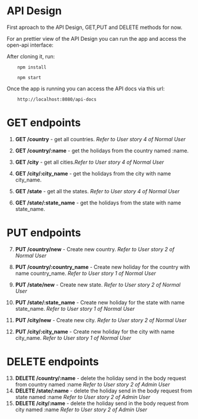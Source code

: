 # API Design

First aproach to the API Design, GET,PUT and DELETE methods for now.

For an prettier view of the API Design you can run the app and access the open-api interface:

After cloning it, run:
```
    npm install
```

```
    npm start
```

Once the app is running you can access the API docs via this url:
```
    http://localhost:8080/api-docs
```

# GET endpoints

1. **GET /country** - get all countries. *Refer to User story 4 of Normal User*
2. **GET /country/:name** - get the holidays from the country named :name. 

3. **GET /city** - get all cities.*Refer to User story 4 of Normal User* 
4. **GET /city/:city_name** - get the holidays from the city with name city\_name. 

5. **GET /state** - get all the states. *Refer to User story 4 of Normal User* 
6. **GET /state/:state_name** - get the holidays from the state with name state\_name. 

# PUT endpoints

7. **PUT /country/new** - Create new country. *Refer to User story 2 of Normal User*
8. **PUT /country/:country_name** - Create new holiday for the country with name country\_name. *Refer to User story 1 of Normal User*

9. **PUT /state/new** - Create new state. *Refer to User story 2 of Normal User*
10. **PUT /state/:state_name** - Create new holiday for the state with name state\_name. *Refer to User story 1 of Normal User*

11. **PUT /city/new** - Create new city. *Refer to User story 2 of Normal User*
12. **PUT /city/:city_name** - Create new holiday for the city with name city\_name. *Refer to User story 1 of Normal User*

# DELETE endpoints
13. **DELETE /country/:name** - delete the holiday send in the body request from country named :name  *Refer to User story 2 of Admin User*
14. **DELETE /state/:name** - delete the holiday send in the body request from state named :name  *Refer to User story 2 of Admin User*
15. **DELETE /city/:name** - delete the holiday send in the body request from city named :name  *Refer to User story 2 of Admin User*